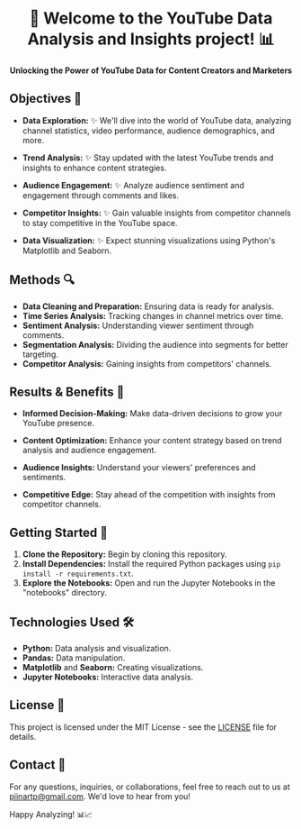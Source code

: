 
<div align="center">
  <h1>🚀 Welcome to the YouTube Data Analysis and Insights project! 📊
</h1>
</div>

<!-- Project Description -->
<p align="center">
  <b>Unlocking the Power of YouTube Data for Content Creators and Marketers</b>
</p>

<!-- Objectives -->
## Objectives 🎯

- **Data Exploration:** ✨ We'll dive into the world of YouTube data, analyzing channel statistics, video performance, audience demographics, and more.
  
- **Trend Analysis:** ✨ Stay updated with the latest YouTube trends and insights to enhance content strategies.

- **Audience Engagement:** ✨ Analyze audience sentiment and engagement through comments and likes.

- **Competitor Insights:** ✨ Gain valuable insights from competitor channels to stay competitive in the YouTube space.

- **Data Visualization:** ✨ Expect stunning visualizations using Python's Matplotlib and Seaborn.

<!-- Project Methods -->
## Methods 🔍

- **Data Cleaning and Preparation:** Ensuring data is ready for analysis.
- **Time Series Analysis:** Tracking changes in channel metrics over time.
- **Sentiment Analysis:** Understanding viewer sentiment through comments.
- **Segmentation Analysis:** Dividing the audience into segments for better targeting.
- **Competitor Analysis:** Gaining insights from competitors' channels.

<!-- Results and Benefits -->
## Results & Benefits 🚀

- **Informed Decision-Making:** Make data-driven decisions to grow your YouTube presence.
  
- **Content Optimization:** Enhance your content strategy based on trend analysis and audience engagement.
  
- **Audience Insights:** Understand your viewers' preferences and sentiments.
  
- **Competitive Edge:** Stay ahead of the competition with insights from competitor channels.

<!-- Getting Started -->
## Getting Started 🚀

1. **Clone the Repository:** Begin by cloning this repository.
2. **Install Dependencies:** Install the required Python packages using `pip install -r requirements.txt`.
3. **Explore the Notebooks:** Open and run the Jupyter Notebooks in the "notebooks" directory.

<!-- Technologies Used -->
## Technologies Used 🛠️

- **Python:** Data analysis and visualization.
- **Pandas:** Data manipulation.
- **Matplotlib** and **Seaborn:** Creating visualizations.
- **Jupyter Notebooks:** Interactive data analysis.

<!-- License -->
## License 📜

This project is licensed under the MIT License - see the [LICENSE](LICENSE) file for details.

<!-- Contact -->
## Contact 📧

For any questions, inquiries, or collaborations, feel free to reach out to us at [piinartp@gmail.com](mailto:piinartp@gmail.com). We'd love to hear from you!

Happy Analyzing! 📊📈
